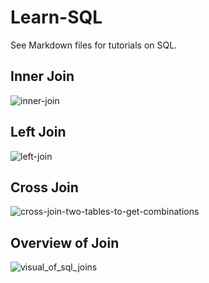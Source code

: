 # Learn-SQL
See Markdown files for tutorials on SQL.
## Inner Join
![inner-join](https://user-images.githubusercontent.com/33429899/37095305-cc245ade-2215-11e8-8ac1-b4ed36b4d7e3.gif)
## Left Join
![left-join](https://user-images.githubusercontent.com/33429899/37095619-b9001500-2216-11e8-9467-ccd323f1f59b.gif)
## Cross Join
![cross-join-two-tables-to-get-combinations](https://user-images.githubusercontent.com/33429899/37284799-39378cb4-25fd-11e8-8c21-bc255a495b10.png)
## Overview of Join
![visual_of_sql_joins](https://user-images.githubusercontent.com/33429899/37097315-653ef6fc-221b-11e8-81ca-6f84414e7609.jpg)
